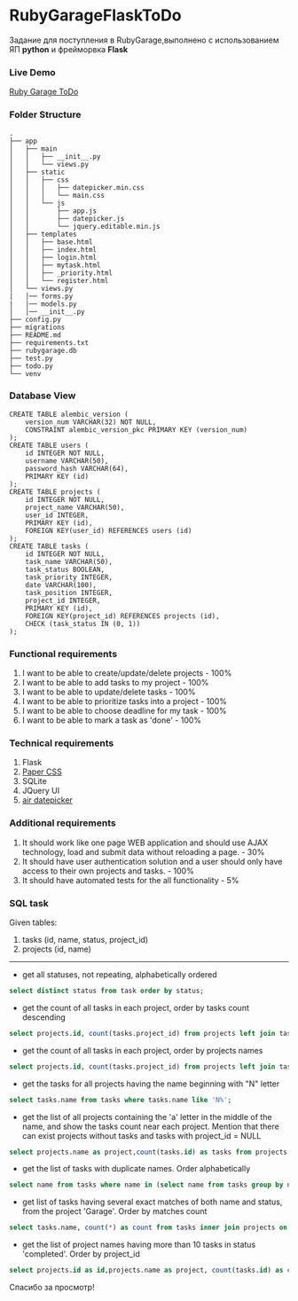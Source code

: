 # RubyGarageFlaskToDo
Задание для поступления в RubyGarage,выполнено с использованием ЯП **python** и фрейморвка **Flask**
### __Live Demo__
[Ruby Garage ToDo](http://apofsyyys.pythonanywhere.com/)

### __Folder Structure__
```
.
├── app
│   ├── main
│   │   ├── __init__.py 
│   │   └── views.py
│   ├── static
│   │   ├── css
│   │   │   ├── datepicker.min.css
│   │   │   └── main.css
│   │   └── js
│   │       ├── app.js
│   │       ├── datepicker.js
│   │       └── jquery.editable.min.js
│   ├── templates
│   │   ├── base.html
│   │   ├── index.html
│   │   ├── login.html
│   │   ├── mytask.html
│   │   ├── _priority.html
│   │   └── register.html
│   └── views.py
|   │── forms.py
|	|── models.py
│   │── __init__.py
├── config.py
├── migrations
├── README.md
├── requirements.txt
├── rubygarage.db
├── test.py
├── todo.py
└── venv
```

### __Database View__
```
CREATE TABLE alembic_version (
	version_num VARCHAR(32) NOT NULL, 
	CONSTRAINT alembic_version_pkc PRIMARY KEY (version_num)
);
CREATE TABLE users (
	id INTEGER NOT NULL, 
	username VARCHAR(50), 
	password_hash VARCHAR(64), 
	PRIMARY KEY (id)
);
CREATE TABLE projects (
	id INTEGER NOT NULL, 
	project_name VARCHAR(50), 
	user_id INTEGER, 
	PRIMARY KEY (id), 
	FOREIGN KEY(user_id) REFERENCES users (id)
);
CREATE TABLE tasks (
	id INTEGER NOT NULL, 
	task_name VARCHAR(50), 
	task_status BOOLEAN, 
	task_priority INTEGER, 
	date VARCHAR(100), 
	task_position INTEGER, 
	project_id INTEGER, 
	PRIMARY KEY (id), 
	FOREIGN KEY(project_id) REFERENCES projects (id), 
	CHECK (task_status IN (0, 1))
);
```


### __Functional requirements__
1. I want to be able to create/update/delete projects - 100%
2. I want to be able to add tasks to my project - 100%
3. I want to be able to update/delete tasks - 100%
4. I want to be able to prioritize tasks into a project - 100%
5. I want to be able to choose deadline for my task - 100%
6. I want to be able to mark a task as 'done' - 100%

### __Technical requirements__
1. Flask
2. [Paper CSS](https://www.getpapercss.com/)
3. SQLite
4. JQuery UI
5. [air datepicker](http://t1m0n.name/air-datepicker/docs/index-ru.html)

### __Additional requirements__
1. It should work like one page WEB application and should use AJAX
technology, load and submit data without reloading a page. - 30% 
2. It should have user authentication solution and a user should only have access to their own projects and tasks. - 100%
3. It should have automated tests for the all functionality - 5%

### __SQL task__

Given tables:

01. tasks (id, name, status, project_id)
02. projects (id, name)

---

- get all statuses, not repeating, alphabetically ordered
```sql
select distinct status from task order by status;
```
- get the count of all tasks in each project, order by tasks count
descending
```sql
select projects.id, count(tasks.project_id) from projects left join tasks on tasks.project_id = projects.id group by projects.id order by tasks.status desc;
```
- get the count of all tasks in each project, order by projects
names
```sql
select projects.id, count(tasks.project_id) from projects left join tasks on tasks.project_id = projects.id group by projects.id order by projects.name;
```
- get the tasks for all projects having the name beginning with
"N" letter
```sql
select tasks.name from tasks where tasks.name like 'N%';
```
- get the list of all projects containing the 'a' letter in the middle of
the name, and show the tasks count near each project. Mention
that there can exist projects without tasks and tasks with
project_id = NULL
```sql
select projects.name as project,count(tasks.id) as tasks from projects left join tasks on projects.id = tasks.project_id where projects.name like '%a%' group by project;
```
- get the list of tasks with duplicate names. Order alphabetically
```sql
select name from tasks where name in (select name from tasks group by name having count(\*) > 1) order by name;
```
- get list of tasks having several exact matches of both name and
status, from the project 'Garage'. Order by matches count
```sql
select tasks.name, count(*) as count from tasks inner join projects on projects.id = project_id where projects.name like 'Garage' group by name,priority_id having count > 1 order by name;
```
- get the list of project names having more than 10 tasks in status
'completed'. Order by project_id
```sql
select projects.id as id,projects.name as project, count(tasks.id) as count from projects inner join tasks on projects.id = project_id where tasks.done = 'completed' group by id order by id
```
	
Спасибо за просмотр!
